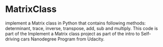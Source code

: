 # MatrixClass
implement a Matrix class in Python that contains following methods:  determinant, trace, inverse, transpose, add, sub and multiply.
This code is part of the Implement a Matrix class project as part of the intro to Self-driving cars Nanodegree Program from Udacity.
